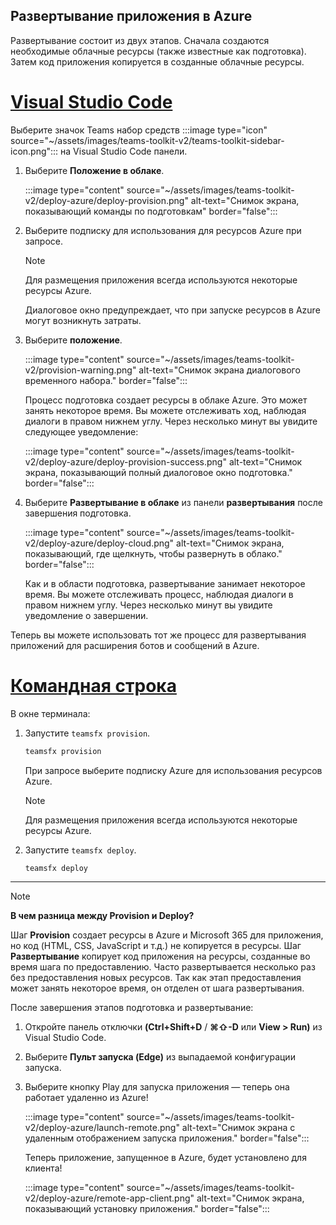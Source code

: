 ## <a name="deploy-your-app-to-azure"></a>Развертывание приложения в Azure

Развертывание состоит из двух этапов.  Сначала создаются необходимые облачные ресурсы (также известные как подготовка). Затем код приложения копируется в созданные облачные ресурсы.

# <a name="visual-studio-code"></a>[Visual Studio Code](#tab/vscode)

Выберите значок Teams набор средств :::image type="icon" source="~/assets/images/teams-toolkit-v2/teams-toolkit-sidebar-icon.png"::: на Visual Studio Code панели.

1. Выберите **Положение в облаке**.

   :::image type="content" source="~/assets/images/teams-toolkit-v2/deploy-azure/deploy-provision.png" alt-text="Снимок экрана, показывающий команды по подготовкам" border="false":::

1. Выберите подписку для использования для ресурсов Azure при запросе.

   > [!NOTE]
   > Для размещения приложения всегда используются некоторые ресурсы Azure.

    Диалоговое окно предупреждает, что при запуске ресурсов в Azure могут возникнуть затраты.

1. Выберите **положение**.

   :::image type="content" source="~/assets/images/teams-toolkit-v2/provision-warning.png" alt-text="Снимок экрана диалогового временного набора." border="false":::

   Процесс подготовка создает ресурсы в облаке Azure. Это может занять некоторое время. Вы можете отслеживать ход, наблюдая диалоги в правом нижнем углу. Через несколько минут вы увидите следующее уведомление:

   :::image type="content" source="~/assets/images/teams-toolkit-v2/deploy-azure/deploy-provision-success.png" alt-text="Снимок экрана, показывающий полный диалоговое окно подготовка." border="false":::

1. Выберите **Развертывание в облаке** из панели **развертывания** после завершения подготовка.

   :::image type="content" source="~/assets/images/teams-toolkit-v2/deploy-azure/deploy-cloud.png" alt-text="Снимок экрана, показывающий, где щелкнуть, чтобы развернуть в облако." border="false":::

   Как и в области подготовка, развертывание занимает некоторое время. Вы можете отслеживать процесс, наблюдая диалоги в правом нижнем углу. Через несколько минут вы увидите уведомление о завершении.

Теперь вы можете использовать тот же процесс для развертывания приложений для расширения ботов и сообщений в Azure. 

# <a name="command-line"></a>[Командная строка](#tab/cli)

В окне терминала:

1. Запустите `teamsfx provision`.

   ``` bash
   teamsfx provision
   ```

   При запросе выберите подписку Azure для использования ресурсов Azure.

   > [!NOTE]
   > Для размещения приложения всегда используются некоторые ресурсы Azure.

1. Запустите `teamsfx deploy`.

   ``` bash
   teamsfx deploy
   ```

---

> [!NOTE]
> **В чем разница между Provision и Deploy?**
>
> Шаг **Provision** создает ресурсы в Azure и Microsoft 365 для приложения, но код (HTML, CSS, JavaScript и т.д.) не копируется в ресурсы. Шаг **Развертывание** копирует код приложения на ресурсы, созданные во время шага по предоставлению. Часто развертывается несколько раз без предоставления новых ресурсов. Так как этап предоставления может занять некоторое время, он отделен от шага развертывания.

После завершения этапов подготовка и развертывание:

1. Откройте панель отключки **(Ctrl+Shift+D**  /  **⌘⇧-D** или **View > Run)** из Visual Studio Code.
1. Выберите **Пульт запуска (Edge)** из выпадаемой конфигурации запуска.
1. Выберите кнопку Play для запуска приложения — теперь она работает удаленно из Azure!

   :::image type="content" source="~/assets/images/teams-toolkit-v2/deploy-azure/launch-remote.png" alt-text="Снимок экрана с удаленным отображением запуска приложения." border="false":::

   Теперь приложение, запущенное в Azure, будет установлено для клиента!

   :::image type="content" source="~/assets/images/teams-toolkit-v2/deploy-azure/remote-app-client.png" alt-text="Снимок экрана, показывающий установку приложения." border="false":::